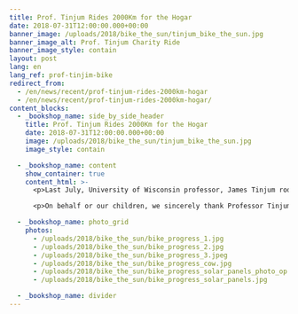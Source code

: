 ```yaml
---
title: Prof. Tinjum Rides 2000Km for the Hogar
date: 2018-07-31T12:00:00.000+00:00
banner_image: /uploads/2018/bike_the_sun/tinjum_bike_the_sun.jpg
banner_image_alt: Prof. Tinjum Charity Ride
banner_image_style: contain
layout: post
lang: en
lang_ref: prof-tinjim-bike
redirect_from:
  - /en/news/recent/prof-tinjum-rides-2000km-hogar
  - /en/news/recent/prof-tinjum-rides-2000km-hogar/
content_blocks:
  - _bookshop_name: side_by_side_header
    title: Prof. Tinjum Rides 2000Km for the Hogar
    date: 2018-07-31T12:00:00.000+00:00
    image: /uploads/2018/bike_the_sun/tinjum_bike_the_sun.jpg
    image_style: contain

  - _bookshop_name: content
    show_container: true
    content_html: >-
      <p>Last July, University of Wisconsin professor, James Tinjum rode over 2,000 km by bicycle through the U.S. Midwest to promote solar energy and raise money to fund a new energy system for the Hogar. The fundraising ride was part of a year-long initiative spearheaded by Prof. Tinjum's to design and install a distributed solar system, in partnership with Engineers Without Borders and the Puerto Rico Relief Fund of South Central Wisconsin. The design is being developed by graduate students from the University of Wisconsin, and funds will be donated to locally source all the installation materials and contractors in the island.</p>

      <p>On behalf or our children, we sincerely thank Professor Tinjum and his entire team for this valuable and generous initiative!</p>

  - _bookshop_name: photo_grid
    photos:
      - /uploads/2018/bike_the_sun/bike_progress_1.jpg
      - /uploads/2018/bike_the_sun/bike_progress_2.jpg
      - /uploads/2018/bike_the_sun/bike_progress_3.jpeg
      - /uploads/2018/bike_the_sun/bike_progress_cow.jpg
      - /uploads/2018/bike_the_sun/bike_progress_solar_panels_photo_op.jpg
      - /uploads/2018/bike_the_sun/bike_progress_solar_panels.jpg

  - _bookshop_name: divider
---
```

